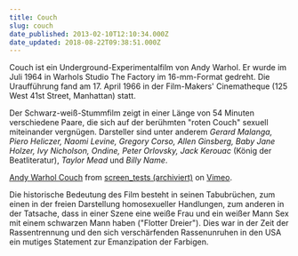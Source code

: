 ```yaml
---
title: Couch
slug: couch
date_published: 2013-02-10T12:10:34.000Z
date_updated: 2018-08-22T09:38:51.000Z
---
```


Couch ist ein Underground-Experimentalfilm von Andy Warhol. Er wurde im Juli 1964 in Warhols Studio The Factory im 16-mm-Format gedreht. Die Uraufführung fand am 17. April 1966 in der Film-Makers' Cinematheque (125 West 41st Street, Manhattan) statt.

Der Schwarz-weiß-Stummfilm zeigt in einer Länge von 54 Minuten verschiedene Paare, die sich auf der berühmten "roten Couch" sexuell miteinander vergnügen. Darsteller sind unter anderem *Gerard Malanga, Piero Heliczer, Naomi Levine, Gregory Corso, Allen Ginsberg, Baby Jane Holzer, Ivy Nicholson, Ondine, Peter Orlovsky, Jack Kerouac* (König der Beatliteratur), *Taylor Mead* und *Billy Name*.

[Andy Warhol Couch](http://vimeo.com/5016204) from [screen_tests (archiviert)](http://web.archive.org/web/20111015091729/http://vimeo.com/user1818109) on [Vimeo](http://vimeo.com).

Die historische Bedeutung des Film besteht in seinen Tabubrüchen, zum einen in der freien Darstellung homosexueller Handlungen, zum anderen in der Tatsache, dass in einer Szene eine weiße Frau und ein weißer Mann Sex mit einem schwarzen Mann haben ("Flotter Dreier"). Dies war in der Zeit der Rassentrennung und den sich verschärfenden Rassenunruhen in den USA ein mutiges Statement zur Emanzipation der Farbigen.
